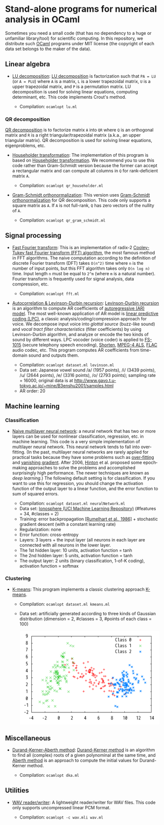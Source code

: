 # Stand-alone programs for numerical analysis in OCaml

Sometimes you need a small code (that has no dependency to a huge or unfamiliar
library/tool) for scientific computing. In this repository, we distribute such
[OCaml](http://ocaml.org/) programs under MIT license (the copyright of each
data set belongs to the maker of the data).

## Linear algebra

- [LU decomposition](lu-decomposition/):
  [LU decomposition](http://en.wikipedia.org/wiki/LU_decomposition) is
  factorization such that `PA = LU` (or `A = PLU`) where `A` is a matrix, `L` is
  a lower trapezoidal matrix, `U` is a upper trapezoidal matrix, and `P` is
  a permutation matrix. LU decomposition is used for solving linear equations,
  computing determinant, etc. This code implements Crout's method.

  - Compilation: `ocamlopt lu.ml`

### QR decomposition

[QR decomposition](http://en.wikipedia.org/wiki/QR_decomposition) is to
factorize matrix `A` into `QR` where `Q` is an orthogonal matrix and `R` is a
right triangular/trapezoidal matrix (a.k.a., an upper triangular matrix).
QR decomposition is used for solving linear equations, eigenproblems, etc.

- [Householder transformation](qr-decomposition/householder/):
  The implementation of this program is based on
  [Householder transformation](http://en.wikipedia.org/wiki/Householder_transformation).
  We recommend you to use this code rather than Gram-Schmidt version because the
  former can accept a rectangular matrix and can compute all columns in `Q` for
  rank-deficient matrix `A`.

  - Compilation: `ocamlopt qr_householder.ml`

- [Gram-Schmidt orthonormalization](qr-decomposition/gram-schmidt/):
  This version uses
  [Gram-Schmidt orthonormalization](http://en.wikipedia.org/wiki/Gram%E2%80%93Schmidt_process)
  for QR decomposition. This code only supports a square matrix as `A`.
  If `A` is not full-rank, `Q` has zero vectors of the nullity of `A`.

  - Compilation: `ocamlopt qr_gram_schmidt.ml`

## Signal processing

- [Fast Fourier transform](fft/):
  This is an implementation of radix-2
  [Cooley-Tukey fast Fourier transform (FFT) algorithm](http://en.wikipedia.org/wiki/Cooley%E2%80%93Tukey_FFT_algorithm),
  the most famous method in FFT algorithms. The naive computation according to
  the definition of discrete Fourier transform (DFT) takes `O(n^2)` time where
  `n` is the number of input points, but this FFT algorithm takes only
  `O(n log n)` time. Input length `n` must be equal to `2^m` (where `m` is a
  natural number). Fourier transform is frequently used for signal analysis,
  data compression, etc.

  - Compilation: `ocamlopt fft.ml`

- [Autocorrelation & Levinson-Durbin recursion](levinson-durbin/):
  [Levinson-Durbin recursion](http://en.wikipedia.org/wiki/Levinson_recursion)
  is an algorithm to compute AR coefficients of
  [autoregressive (AR) model](http://en.wikipedia.org/wiki/Autoregressive_model).
  The most well-known application of AR model is
  [linear predictive coding (LPC)](http://en.wikipedia.org/wiki/Linear_predictive_coding),
  a classic analysis/coding/compression approach for voice. We decompose
  input voice into *glottal source* (buzz-like sound) and *vocal tract filter
  characteristics* (filter coefficients) by using Levinson-Durbin algorithm,
  and analyze or encode the two kinds of sound by different ways.
  LPC vocoder (voice coder) is applied to
  [FS-1015](http://en.wikipedia.org/wiki/FS-1015) (secure telephony speech
  encoding), [Shorten](http://en.wikipedia.org/wiki/Shorten_(file_format)),
  [MPEG-4 ALS](http://en.wikipedia.org/wiki/MPEG-4_ALS),
  [FLAC](http://en.wikipedia.org/wiki/FLAC) audio codec, etc. This program
  computes AR coefficients from time-domain sound and outputs them.

  - Compilation: `ocamlopt dataset.ml levinson.ml`
  - Data set: Japanese vowel sound /a/ (1957 points), /i/ (3439 points),
    /u/ (2644 points), /e/ (3316 points), /o/ (2793 points);
    sampling rate = 16000, original data is at
    http://www.gavo.t.u-tokyo.ac.jp/~mine/B3enshu2001/samples.html
  - AR order: 20

## Machine learning

### Classification

- [Naive multilayer neural network](neural-network/naive-multilayer):
  a neural network that has two or more layers can be used for nonlinear
  classification, regression, etc. in machine learning. This code is a very
  simple implementation of multilayer neural network. This neural network tends
  to fall into over-fitting. (In the past, multilayer neural networks are rarely
  applied for practical tasks because they have some problems such as
  [over-fitting](http://en.wikipedia.org/wiki/Overfitting) and
  [vanishing gradient](http://en.wikipedia.org/wiki/Vanishing_gradient_problem).
  After 2006, [Hinton](http://www.cs.toronto.edu/~hinton/) et al. proposed some
  epoch‐making approaches to solve the problems and accomplished surprisingly
  high performance. The newer techniques are known as *deep learning*.)
  The following default setting is for classification. If you want to use this
  for regression, you should change the activation function of the output layer
  to a linear function, and the error function to sum of squared errors.

  - Compilation: `ocamlopt dataset.ml neuralNetwork.ml`
  - Data set: [Ionosphere (UCI Machine Learning Repository)](https://archive.ics.uci.edu/ml/datasets/Ionosphere)
    (\#features = 34, \#classes = 2)
  - Training: error backpropagation
    [[Rumelhart et al., 1986]](http://dl.acm.org/citation.cfm?id=104293) +
    stochastic gradient descent (with a constant learning rate)
  - Regularization: none
  - Error function: cross-entropy
  - Layers: 3 layers + the input layer (all neurons in each layer are connected
    with all neurons in the lower layer.
  - The 1st hidden layer: 10 units, activation function = tanh
  - The 2nd hidden layer: 5 units, activation function = tanh
  - The output layer: 2 units (binary classification, 1-of-K coding),
    activation function = softmax

### Clustering

- [K-means](k-means/):
  This program implements a classic clustering approach
  [K-means](http://en.wikipedia.org/wiki/K-means_clustering).

  - Compilation: `ocamlopt dataset.ml kmeans.ml`
  - Data set: artificially generated according to three kinds of Gaussian
    distribution (dimension = 2, \#classes = 3, \#points of each class = 100)

    ![The distribution of data points](k-means/dataset.png)

## Miscellaneous

- [Durand-Kerner-Aberth method](durand-kerner-aberth/):
  [Durand-Kerner method](http://en.wikipedia.org/wiki/Durand%E2%80%93Kerner_method)
  is an algorithm to find all (complex) roots of a given polynominal at the same
  time, and [Aberth method](http://en.wikipedia.org/wiki/Aberth_method) is an
  approach to compute the initial values for Durand-Kerner method.

  - Compilation: `ocamlopt dka.ml`

## Utilities

- [WAV reader/writer](wav/):
  A lightweight reader/writer for WAV files. This code only supports
  uncompressed linear PCM format.

  - Compilation: `ocamlopt -c wav.mli wav.ml`
